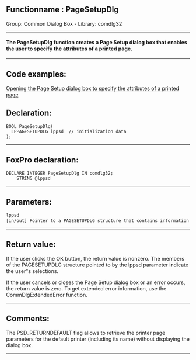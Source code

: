 <link rel="stylesheet" type="text/css" href="../../css/win32api.css">  
<link rel="stylesheet" href="https://cdnjs.cloudflare.com/ajax/libs/font-awesome/4.7.0/css/font-awesome.min.css">

## Functionname : PageSetupDlg
Group: Common Dialog Box - Library: comdlg32    
***  


#### The PageSetupDlg function creates a Page Setup dialog box that enables the user to specify the attributes of a printed page.
***  


## Code examples:
[Opening the Page Setup dialog box to specify the attributes of a printed page](../../samples/sample_272.md)  

## Declaration:
```foxpro  
BOOL PageSetupDlg(
  LPPAGESETUPDLG lppsd  // initialization data
);  
```  
***  


## FoxPro declaration:
```foxpro  
DECLARE INTEGER PageSetupDlg IN comdlg32;
	STRING @lppsd  
```  
***  


## Parameters:
```txt  
lppsd
[in/out] Pointer to a PAGESETUPDLG structure that contains information used to initialize the dialog box.  
```  
***  


## Return value:
If the user clicks the OK button, the return value is nonzero. The members of the PAGESETUPDLG structure pointed to by the lppsd parameter indicate the user"s selections.

If the user cancels or closes the Page Setup dialog box or an error occurs, the return value is zero. To get extended error information, use the CommDlgExtendedError function.  
***  


## Comments:
The PSD_RETURNDEFAULT flag allows to retrieve the printer page parameters for the default printer (including its name) without displaying the dialog box.  
  
***  

